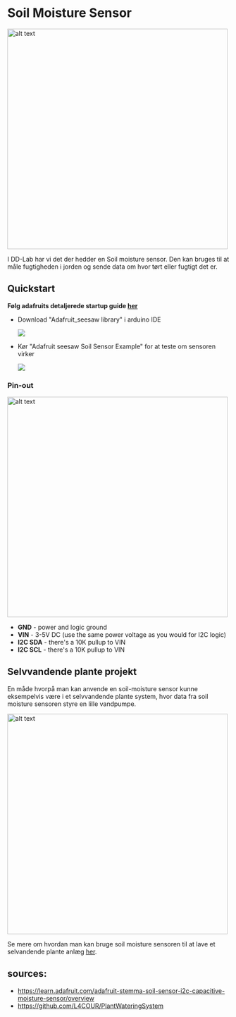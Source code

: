 # Soil Moisture Sensor

<img src="https://cdn-learn.adafruit.com/assets/assets/000/065/919/large1024/adafruit_products_4026_iso_demo_ORIG_2018_11.jpg?1542235880" alt="alt text" width="500">

I DD-Lab har vi det der hedder en Soil moisture sensor. Den kan bruges til at måle fugtigheden i jorden og sende data om hvor tørt eller fugtigt det er.

## Quickstart

**Følg adafruits detaljerede startup guide [her](https://learn.adafruit.com/adafruit-stemma-soil-sensor-i2c-capacitive-moisture-sensor/arduino-test)**

- Download "Adafruit_seesaw library" i arduino IDE

  ![](https://cdn-learn.adafruit.com/assets/assets/000/066/328/large1024/adafruit_products_image.png?1542825917)

- Kør "Adafruit seesaw Soil Sensor Example" for at teste om sensoren virker

  ![](https://cdn-learn.adafruit.com/assets/assets/000/066/330/large1024/adafruit_products_image.png?1542825980)

### Pin-out

<img src="https://cdn-learn.adafruit.com/assets/assets/000/066/338/large1024/adafruit_products_soilmetro.png?1542827941" alt="alt text" width="500">

- **GND** - power and logic ground
- **VIN** - 3-5V DC (use the same power voltage as you would for I2C logic)
- **I2C SDA** - there's a 10K pullup to VIN
- **I2C SCL** - there's a 10K pullup to VIN

## Selvvandende plante projekt

En måde hvorpå man kan anvende en soil-moisture sensor kunne eksempelvis være i et selvvandende plante system, hvor data fra soil moisture sensoren styre en lille vandpumpe. 

<img src="https://github.com/L4COUR/PlantWateringSystem/raw/master/media/Self-watering-system.gif" alt="alt text" width="500">

Se mere om hvordan man kan bruge soil moisture sensoren til at lave et selvandende plante anlæg [her](https://github.com/L4COUR/PlantWateringSystem). 

## sources:

- https://learn.adafruit.com/adafruit-stemma-soil-sensor-i2c-capacitive-moisture-sensor/overview
- https://github.com/L4COUR/PlantWateringSystem

